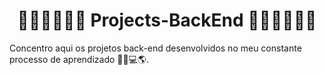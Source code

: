 <h1 align="center">👨🏾‍🔧👨🏾‍💻 Projects-BackEnd 👨🏾‍💻👨🏾‍🔧</h1>
Concentro aqui os projetos back-end desenvolvidos no meu constante processo de aprendizado 💚💜💻🌎.
